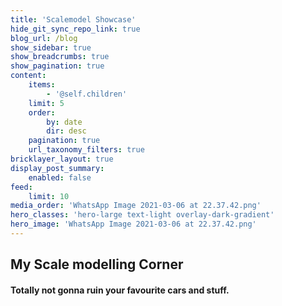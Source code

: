 ```yaml
---
title: 'Scalemodel Showcase'
hide_git_sync_repo_link: true
blog_url: /blog
show_sidebar: true
show_breadcrumbs: true
show_pagination: true
content:
    items:
        - '@self.children'
    limit: 5
    order:
        by: date
        dir: desc
    pagination: true
    url_taxonomy_filters: true
bricklayer_layout: true
display_post_summary:
    enabled: false
feed:
    limit: 10
media_order: 'WhatsApp Image 2021-03-06 at 22.37.42.png'
hero_classes: 'hero-large text-light overlay-dark-gradient'
hero_image: 'WhatsApp Image 2021-03-06 at 22.37.42.png'
---
```


## My Scale modelling Corner

#### Totally not gonna ruin your favourite cars and stuff.